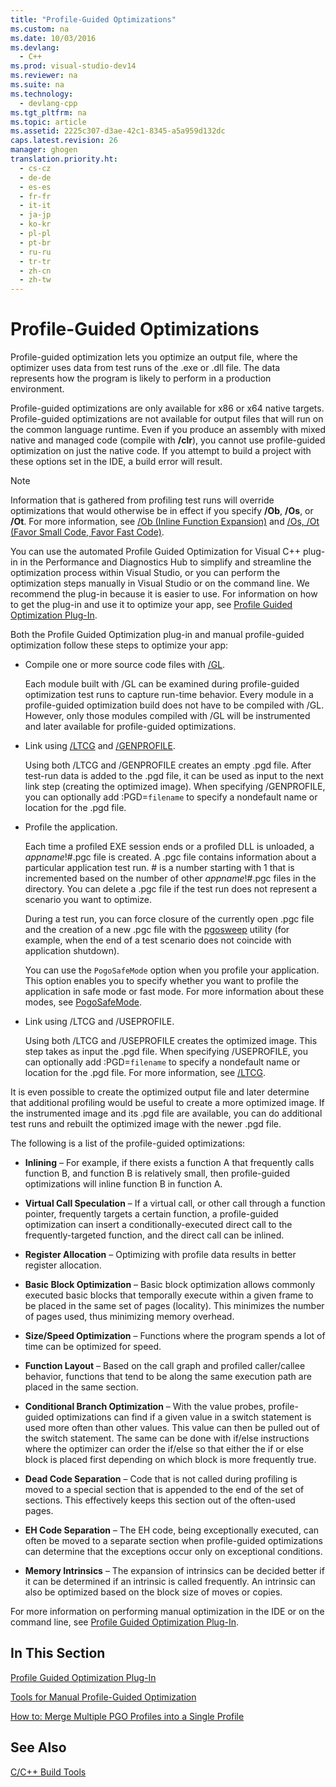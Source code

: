 ```yaml
---
title: "Profile-Guided Optimizations"
ms.custom: na
ms.date: 10/03/2016
ms.devlang: 
  - C++
ms.prod: visual-studio-dev14
ms.reviewer: na
ms.suite: na
ms.technology: 
  - devlang-cpp
ms.tgt_pltfrm: na
ms.topic: article
ms.assetid: 2225c307-d3ae-42c1-8345-a5a959d132dc
caps.latest.revision: 26
manager: ghogen
translation.priority.ht: 
  - cs-cz
  - de-de
  - es-es
  - fr-fr
  - it-it
  - ja-jp
  - ko-kr
  - pl-pl
  - pt-br
  - ru-ru
  - tr-tr
  - zh-cn
  - zh-tw
---
```

# Profile-Guided Optimizations
Profile-guided optimization lets you optimize an output file, where the optimizer uses data from test runs of the .exe or .dll file. The data represents how the program is likely to perform in a production environment.  
  
 Profile-guided optimizations are only available for x86 or x64 native targets. Profile-guided optimizations are not available for output files that will run on the common language runtime. Even if you produce an assembly with mixed native and managed code (compile with **/clr**), you cannot use profile-guided optimization on just the native code. If you attempt to build a project with these options set in the IDE, a build error will result.  
  
> [!NOTE]
>  Information that is gathered from profiling test runs will override optimizations that would otherwise be in effect if you specify **/Ob**, **/Os**, or **/Ot**. For more information, see [/Ob (Inline Function Expansion)](../VS_visualcpp/-Ob--Inline-Function-Expansion-.md) and [/Os, /Ot (Favor Small Code, Favor Fast Code)](../VS_visualcpp/-Os---Ot--Favor-Small-Code--Favor-Fast-Code-.md).  
  
 You can use the automated Profile Guided Optimization for Visual C++ plug-in in the Performance and Diagnostics Hub to simplify and streamline the optimization process within Visual Studio, or you can perform the optimization steps manually in Visual Studio or on the command line. We recommend the plug-in because it is easier to use. For information on how to get the plug-in and use it to optimize your app, see [Profile Guided Optimization Plug-In](../VS_visualcpp/Profile-Guided-Optimization-in-the-Performance-and-Diagnostics-Hub.md).  
  
 Both the Profile Guided Optimization plug-in and manual profile-guided optimization follow these steps to optimize your app:  
  
-   Compile one or more source code files with [/GL](../VS_visualcpp/-GL--Whole-Program-Optimization-.md).  
  
     Each module built with /GL can be examined during profile-guided optimization test runs to capture run-time behavior. Every module in a profile-guided optimization build does not have to be compiled with /GL. However, only those modules compiled with /GL will be instrumented and later available for profile-guided optimizations.  
  
-   Link using [/LTCG](../VS_visualcpp/-LTCG--Link-time-Code-Generation-.md) and [/GENPROFILE](../VS_visualcpp/-GENPROFILE---FASTGENPROFILE--Generate-Profiling-Instrumented-Build-.md).  
  
     Using both /LTCG and /GENPROFILE creates an empty .pgd file. After test-run data is added to the .pgd file, it can be used as input to the next link step (creating the optimized image). When specifying /GENPROFILE, you can optionally add :PGD=`filename` to specify a nondefault name or location for the .pgd file.  
  
-   Profile the application.  
  
     Each time a profiled EXE session ends or a profiled DLL is unloaded, a *appname*!#.pgc file is created. A .pgc file contains information about a particular application test run. # is a number starting with 1 that is incremented based on the number of other *appname*!#.pgc files in the directory. You can delete a .pgc file if the test run does not represent a scenario you want to optimize.  
  
     During a test run, you can force closure of the currently open .pgc file and the creation of a new .pgc file with the [pgosweep](../VS_visualcpp/pgosweep.md) utility (for example, when the end of a test scenario does not coincide with application shutdown).  
  
     You can use the `PogoSafeMode` option when you profile your application. This option enables you to specify whether you want to profile the application in safe mode or fast mode. For more information about these modes, see [PogoSafeMode](../VS_visualcpp/PogoSafeMode.md).  
  
-   Link using /LTCG and /USEPROFILE.  
  
     Using both /LTCG and /USEPROFILE creates the optimized image. This step takes as input the .pgd file. When specifying /USEPROFILE, you can optionally add :PGD=`filename` to specify a nondefault name or location for the .pgd file. For more information, see [/LTCG](../VS_visualcpp/-LTCG--Link-time-Code-Generation-.md).  
  
 It is even possible to create the optimized output file and later determine that additional profiling would be useful to create a more optimized image. If the instrumented image and its .pgd file are available, you can do additional test runs and rebuilt the optimized image with the newer .pgd file.  
  
 The following is a list of the profile-guided optimizations:  
  
-   **Inlining** – For example, if there exists a function A that frequently calls function B, and function B is relatively small, then profile-guided optimizations will inline function B in function A.  
  
-   **Virtual Call Speculation** – If a virtual call, or other call through a function pointer, frequently targets a certain function, a profile-guided optimization can insert a conditionally-executed direct call to the frequently-targeted function, and the direct call can be inlined.  
  
-   **Register Allocation** – Optimizing with profile data results in better register allocation.  
  
-   **Basic Block Optimization** – Basic block optimization allows commonly executed basic blocks that temporally execute within a given frame to be placed in the same set of pages (locality). This minimizes the number of pages used, thus minimizing memory overhead.  
  
-   **Size/Speed Optimization** – Functions where the program spends a lot of time can be optimized for speed.  
  
-   **Function Layout** – Based on the call graph and profiled caller/callee behavior, functions that tend to be along the same execution path are placed in the same section.  
  
-   **Conditional Branch Optimization** – With the value probes, profile-guided optimizations can find if a given value in a switch statement is used more often than other values.  This value can then be pulled out of the switch statement.  The same can be done with if/else instructions where the optimizer can order the if/else so that either the if or else block is placed first depending on which block is more frequently true.  
  
-   **Dead Code Separation** – Code that is not called during profiling is moved to a special section that is appended to the end of the set of sections. This effectively keeps this section out of the often-used pages.  
  
-   **EH Code Separation** – The EH code, being exceptionally executed, can often be moved to a separate section when profile-guided optimizations can determine that the exceptions occur only on exceptional conditions.  
  
-   **Memory Intrinsics** – The expansion of intrinsics can be decided better if it can be determined if an intrinsic is called frequently. An intrinsic can also be optimized based on the block size of moves or copies.  
  
 For more information on performing manual optimization in the IDE or on the command line, see [Profile Guided Optimization Plug-In](../VS_visualcpp/Profile-Guided-Optimization-in-the-Performance-and-Diagnostics-Hub.md).  
  
## In This Section  
 [Profile Guided Optimization Plug-In](../VS_visualcpp/Profile-Guided-Optimization-in-the-Performance-and-Diagnostics-Hub.md)  
  
 [Tools for Manual Profile-Guided Optimization](../VS_visualcpp/Tools-for-Manual-Profile-Guided-Optimization.md)  
  
 [How to: Merge Multiple PGO Profiles into a Single Profile](../VS_visualcpp/How-to--Merge-Multiple-PGO-Profiles-into-a-Single-Profile.md)  
  
## See Also  
 [C/C++ Build Tools](../VS_visualcpp/C-C---Build-Tools.md)